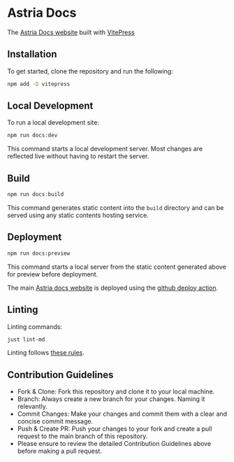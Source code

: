 # Astria Docs

The [Astria Docs website](https://docs.astria.org/) built with [VitePress](https://vitepress.dev/)

## Installation

To get started, clone the repository and run the following:

```bash
npm add -D vitepress
```

## Local Development

To run a local development site:

```bash
npm run docs:dev
```

This command starts a local development server. Most changes are reflected live
without having to restart the server.

## Build

```bash
npm run docs:build
```

This command generates static content into the `build` directory and can be
served using any static contents hosting service.

## Deployment

```bash
npm run docs:preview
```

This command starts a local server from the static content generated above for
preview before deployment.

The main [Astria docs website](https://docs.astria.org/) is deployed using the
[github deploy action](.github/workflows/deploy.yml).

## Linting

Linting commands:

```bash
just lint-md
```

Linting follows [these
rules](https://github.com/DavidAnson/markdownlint/tree/main?tab=readme-ov-file#rules--aliases).

## Contribution Guidelines

* Fork & Clone: Fork this repository and clone it to your local machine.
* Branch: Always create a new branch for your changes. Naming it relevantly.
* Commit Changes: Make your changes and commit them with a clear and concise
  commit message.
* Push & Create PR: Push your changes to your fork and create a pull request to
  the main branch of this repository.
* Please ensure to review the detailed Contribution Guidelines above before
  making a pull request.
